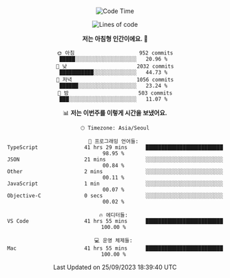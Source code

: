<div align="center">

<br />

 <!--START_SECTION:waka-->
![Code Time](http://img.shields.io/badge/Code%20Time-1%2C326%20hrs%202%20mins-blue)

![Lines of code](https://img.shields.io/badge/%EC%A0%80%EB%8A%94%20%EC%97%AC%ED%83%9C%EA%B9%8C%EC%A7%80%20-3.1%20million%20%EC%A4%84%EC%9D%98%20%EC%BD%94%EB%93%9C%EB%A5%BC%20%EC%9E%91%EC%84%B1%ED%96%88%EC%96%B4%EC%9A%94.-blue)

**저는 아침형 인간이에요. 🐤** 

```text
🌞 아침                     952 commits         █████░░░░░░░░░░░░░░░░░░░░   20.96 % 
🌆 낮　                     2032 commits        ███████████░░░░░░░░░░░░░░   44.73 % 
🌃 저녁                     1056 commits        ██████░░░░░░░░░░░░░░░░░░░   23.24 % 
🌙 밤　                     503 commits         ███░░░░░░░░░░░░░░░░░░░░░░   11.07 % 
```


📊 **저는 이번주를 이렇게 시간을 보냈어요.** 

```text
🕑︎ Timezone: Asia/Seoul

💬 프로그래밍 언어들: 
TypeScript               41 hrs 29 mins      █████████████████████████   98.95 % 
JSON                     21 mins             ░░░░░░░░░░░░░░░░░░░░░░░░░   00.84 % 
Other                    2 mins              ░░░░░░░░░░░░░░░░░░░░░░░░░   00.11 % 
JavaScript               1 min               ░░░░░░░░░░░░░░░░░░░░░░░░░   00.07 % 
Objective-C              0 secs              ░░░░░░░░░░░░░░░░░░░░░░░░░   00.02 % 

🔥 에디터들: 
VS Code                  41 hrs 55 mins      █████████████████████████   100.00 % 

💻 운영 체제들: 
Mac                      41 hrs 55 mins      █████████████████████████   100.00 % 
```


 Last Updated on 25/09/2023 18:39:40 UTC
<!--END_SECTION:waka-->

</div>
